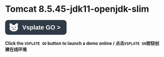 # Tomcat 8.5.45-jdk11-openjdk-slim

<a href="https://www.vsplate.com/?docker-compose=https://github.com/vsplate/dcenvs/tomcat/8.5.45-jdk11-openjdk-slim"><img alt="VSPLATE GO" src="https://raw.githubusercontent.com/vsplate/images/master/vsgo_btn.png" width="200px"></a>

**Click the `VSPLATE GO` button to launch a demo online / 点击`VSPLATE GO`按钮创建在线环境**